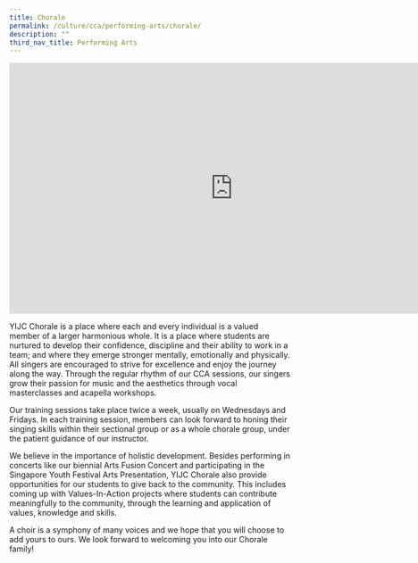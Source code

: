 ```yaml
---
title: Chorale
permalink: /culture/cca/performing-arts/chorale/
description: ""
third_nav_title: Performing Arts
---
```

<iframe width="800" height="450" src="https://www.youtube.com/embed/35m5rbti6LE" title="Chorale" frameborder="0" allow="accelerometer; autoplay; clipboard-write; encrypted-media; gyroscope; picture-in-picture; web-share" allowfullscreen></iframe>

YIJC Chorale is a place where each and every individual is a valued member of a larger harmonious whole. It is a place where students are nurtured to develop their confidence, discipline and their ability to work in a team; and where they emerge stronger mentally, emotionally and physically. All singers are encouraged to strive for excellence and enjoy the journey along the way. Through the regular rhythm of our CCA sessions, our singers grow their passion for music and the aesthetics through vocal masterclasses and acapella workshops.

Our training sessions take place twice a week, usually on Wednesdays and Fridays. In each training session, members can look forward to honing their singing skills within their sectional group or as a whole chorale group, under the patient guidance of our instructor.

We believe in the importance of holistic development. Besides performing in concerts like our biennial Arts Fusion Concert and participating in the Singapore Youth Festival Arts Presentation, YIJC Chorale also provide opportunities for our students to give back to the community. This includes coming up with Values-In-Action projects where students can contribute meaningfully to the community, through the learning and application of values, knowledge and skills.

A choir is a symphony of many voices and we hope that you will choose to add yours to ours. We look forward to welcoming you into our Chorale family!